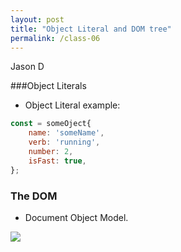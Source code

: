 ```yaml
---
layout: post
title: "Object Literal and DOM tree"
permalink: /class-06
---
```

Jason D

###Object Literals

* Object Literal example:
```javascript
const = someOject{
    name: 'someName',
    verb: 'running',
    number: 2,
    isFast: true,
};
```

### The DOM

* Document Object Model.

![](`img/DOM.jpg`)